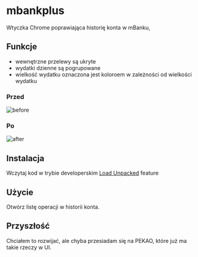 # mbankplus
Wtyczka Chrome poprawiająca historię konta w mBanku,

## Funkcje
- wewnętrzne przelewy są ukryte
- wydatki dzienne są pogrupowane
- wielkość wydatku oznaczona jest koloroem w zależności od wielkości wydatku

### Przed
![before](https://i.imgur.com/i5ttQIM.png "before")

### Po
![after](https://i.imgur.com/wXiKedb.png "after")

## Instalacja
Wczytaj kod w trybie developerskim [Load Unpacked](https://developer.chrome.com/extensions/getstarted) feature

## Użycie
Otwórz listę operacji w historii konta.

## Przyszłość
Chciałem to rozwijać, ale chyba przesiadam się na PEKAO, które już ma takie rzeczy w UI.
